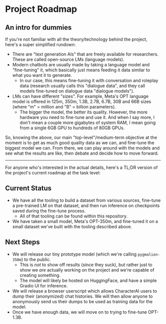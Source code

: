 # Project Roadmap

## An intro for dummies

If you're not familiar with all the theory/technology behind the project, here's a super simplified rundown:

- There are "text generation AIs" that are freely available for researchers. These are called open-source LMs (language models).
- Modern chatbots are usually made by taking a language model and "fine-tuning" it, which basically just means feeding it data similar to what you want it to generate.
  - In our case, this means fine-tuning it with conversation and roleplay data (research usually calls this "dialogue data", and they call models fine-tuned on dialogue data "dialogue models").
- LMs can have different "sizes". For example, Meta's OPT language model is offered in 125m, 350m, 1.3B, 2.7B, 6.7B, 30B and 66B sizes (where "m" = million and "B" = billion parameters).
  - The bigger the model, the better its quality. However, the more hardware you need to fine-tune and use it. And when I say more, I don't mean a couple more gigabytes of system RAM, I mean going from a single 6GB GPU to hundreds of 80GB GPUs.


So, knowing the above, our main "top-level"/medium-term objective at the moment is to get as much good quality data as we can, and fine-tune the biggest model we can. From there, we can play around with the models and see what the results are like, then debate and decide how to move forward.

---

For anyone who's interested in the actual details, here's a TL;DR version of the project's current roadmap at the task level:

## Current Status

- We have all the tooling to build a dataset from various sources, fine-tune a pre-trained LM on that dataset, and then run inference on checkpoints saved during the fine-tune process.
  - All of that tooling can be found within this repository.
- We have taken a small model, Meta's OPT-350m, and fine-tuned it on a small dataset we've built with the tooling described above.

## Next Steps

- We will release our tiny prototype model (which we're calling `pygmalion-350m`) to the public.
  - This is _not_ to show off results (since they suck), but rather just to show we _are_ actually working on the project and we're capable of creating something.
  - The model will likely be hosted on HuggingFace, and have a simple Gradio UI for inference.
- We will release a browser userscript which allows CharacterAI users to dump their (anonymized) chat histories. We will then allow anyone to anonymously send us their dumps to be used as training data for the model.
- Once we have enough data, we will move on to trying to fine-tune OPT-1.3B.
